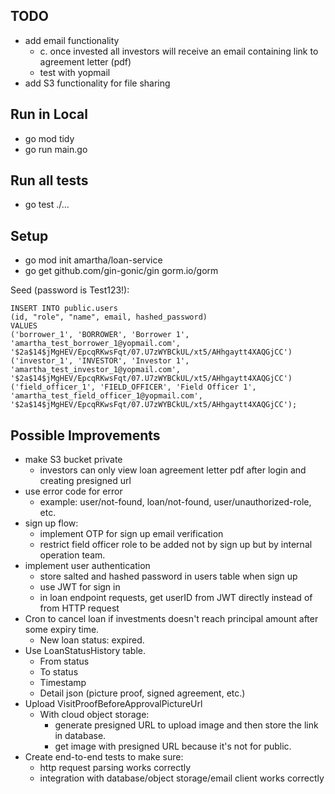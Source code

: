## TODO

- add email functionality
  - c. once invested all investors will receive an email containing link to agreement letter (pdf)
  - test with yopmail
- add S3 functionality for file sharing

## Run in Local

- go mod tidy
- go run main.go

## Run all tests

- go test ./...

## Setup

- go mod init amartha/loan-service
- go get github.com/gin-gonic/gin gorm.io/gorm

Seed (password is Test123!):
```
INSERT INTO public.users
(id, "role", "name", email, hashed_password)
VALUES
('borrower_1', 'BORROWER', 'Borrower 1', 'amartha_test_borrower_1@yopmail.com', '$2a$14$jMgHEV/EpcqRKwsFqt/07.U7zWYBCkUL/xt5/AHhgaytt4XAQGjCC')
('investor_1', 'INVESTOR', 'Investor 1', 'amartha_test_investor_1@yopmail.com', '$2a$14$jMgHEV/EpcqRKwsFqt/07.U7zWYBCkUL/xt5/AHhgaytt4XAQGjCC')
('field_officer_1', 'FIELD_OFFICER', 'Field Officer 1', 'amartha_test_field_officer_1@yopmail.com', '$2a$14$jMgHEV/EpcqRKwsFqt/07.U7zWYBCkUL/xt5/AHhgaytt4XAQGjCC');
```

## Possible Improvements

- make S3 bucket private
  - investors can only view loan agreement letter pdf after login and creating presigned url
- use error code for error
  - example: user/not-found, loan/not-found, user/unauthorized-role, etc.
- sign up flow:
  - implement OTP for sign up email verification
  - restrict field officer role to be added not by sign up but by internal operation team.
- implement user authentication
  - store salted and hashed password in users table when sign up
  - use JWT for sign in
  - in loan endpoint requests, get userID from JWT directly instead of from HTTP request
- Cron to cancel loan if investments doesn't reach principal amount after some expiry time.
  - New loan status: expired.
- Use LoanStatusHistory table.
  - From status
  - To status
  - Timestamp
  - Detail json (picture proof, signed agreement, etc.)
- Upload VisitProofBeforeApprovalPictureUrl
  - With cloud object storage:
    - generate presigned URL to upload image and then store the link in database.
    - get image with presigned URL because it's not for public.
- Create end-to-end tests to make sure:
  - http request parsing works correctly
  - integration with database/object storage/email client works correctly